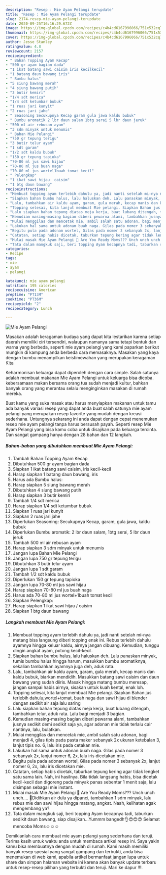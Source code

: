 ```yaml
---
description: "Resep : Mie Ayam Pelangi terupdate"
title: "Resep : Mie Ayam Pelangi terupdate"
slug: 2174-resep-mie-ayam-pelangi-terupdate
date: 2020-09-25T16:16:29.672Z
image: https://img-global.cpcdn.com/recipes/c4b4cd6167996066/751x532cq70/mie-ayam-pelangi-foto-resep-utama.jpg
thumbnail: https://img-global.cpcdn.com/recipes/c4b4cd6167996066/751x532cq70/mie-ayam-pelangi-foto-resep-utama.jpg
cover: https://img-global.cpcdn.com/recipes/c4b4cd6167996066/751x532cq70/mie-ayam-pelangi-foto-resep-utama.jpg
author: Jesse Stanley
ratingvalue: 4.8
reviewcount: 2157
recipeingredient:
- " Bahan Topping Ayam Kecap"
- "500 gr ayam bagian dada"
- "1 ikat batang sawi caisim iris kecilkecil"
- "1 batang daun bawang iris"
- " Bumbu halus"
- "5 siung bawang merah"
- "4 siung bawang putih"
- "3 butir kemiri"
- "1/4 sdt merica"
- "1/4 sdt ketumbar bubuk"
- "1 ruas jari kunyit"
- "2 ruas jari jahe"
- " Seasoning Secukupnya Kecap garam gula jawa kaldu bubuk"
- " Bumbu aromatik 2 lbr daun salam 1btg serai 5 lbr daun jeruk"
- "500 ml air rebusan ayam"
- "3 sdm minyak untuk menumis"
- " Bahan Mie Pelangi"
- "750 gr tepung terigu"
- "3 butir telur ayam"
- "1 sdt garam"
- "1/2 sdt kaldu bubuk"
- "150 gr tepung tapioka"
- "70-80 ml jus sawi hijau"
- "70-80 ml jus buah naga"
- "70-80 ml jus wortel1buah tomat kecil"
- " Pelengkap"
- "1 ikat sawi hijau  caisim"
- "1 btg daun bawang"
recipeinstructions:
- "Membuat topping ayam terlebih dahulu ya, jadi nanti setelah mi-nya matang bisa langsung diberi topping enak ini. Rebus terlebih dahulu ayamnya hingga keluar kaldu, airnya jangan dibuang. Kemudian, tunggu dingin angkat ayam, potong kecil-kecil."
- "Siapkan bahan bumbu halus, lalu haluskan deh. Lalu panaskan minyak, tumis bumbu halus hingga harum, masukkan bumbu aromatiknya, sekalian tambahkan ayamnya juga deh, aduk rata."
- "Lalu, tambahkan air kaldu ayam, garam, gula merah, kecap manis dan kaldu bubuk, biarkan mendidih. Masukkan batang sawi caisim dan daun bawang yang sudah diiris. Masak hingga matang bumbu meresap, jangan sampai habis airnya, sisakan untuk kuah kental, enak loh."
- "Topping selesai, kita lanjut membuat Mie pelangi. Siapkan Bahan jus terlebih dahulu,wortel+tomat, buah naga dan sawi hijau di blender dengan sedikit air saja lalu saring"
- "Lalu siapkan bahan tepung diatas meja kerja, buat lubang ditengah, tambahkan telur, aduk rata. Lalu bagi menjadi 3 bagian."
- "Kemudian masing-masing bagian diberi pewarna alami, tambahkan jusnya sedikit demi sedikit saja ya, agar adonan mie tidak terlalu cair nantinya, lalu, bulatkan."
- "Mulai menggilas dan mencetak mie, ambil salah satu adonan, bagi menjadi 4, gilas tipis pada pasta maker sebanyak 2x ukuran ketebalan 3, lanjut tipis no. 6, lalu iris pada cetakan mie."
- "Lakukan hal sama untuk adonan buah naga. Gilas pada nomer 3 sebanyak 2x, lanjut nomer 6, 2x, lalu iris dicetakan mie."
- "Begitu pula pada adonan wortel, Gilas pada nomer 3 sebanyak 2x, lanjut nomer 6, 2x, lalu iris dicetakan mie."
- "Catatan, setiap habis dicetak, taburkan tepung kering agar tidak lengket satu sama lain. Nah, ini hasilnya. Bila tidak langsung habis, bisa dicetak kecil-kecil dan digoreng pada minyak panas sebentar 1 menit saja, lalu disimpan sebagai mie instant."
- "Mulai masak Mie Ayam Pelangi 🥰 Are You Ready Moms??? Unch unch unch.... 💃Didihkan air dulu ya dipanci, tambahkan 1 sdm minyak, lalu rebus mie dan sawi hijau hingga matang, angkat. Naah, kelihatan agak mengembang ya?"
- "Tata dalam mangkuk saji, beri topping Ayam kecapnya tadi, taburkan sedikit daun bawang, siap disajikan...Yummm bangedh👌😍😍😍 Selamat mencoba Moms☺️☺️☺️"
categories:
- Recipe
tags:
- mie
- ayam
- pelangi

katakunci: mie ayam pelangi 
nutrition: 195 calories
recipecuisine: American
preptime: "PT13M"
cooktime: "PT36M"
recipeyield: "2"
recipecategory: Lunch

---
```



![Mie Ayam Pelangi](https://img-global.cpcdn.com/recipes/c4b4cd6167996066/751x532cq70/mie-ayam-pelangi-foto-resep-utama.jpg)

Masakan adalah keragaman budaya yang dapat kita lestarikan karena setiap daerah memiliki ciri tersendiri, walaupun namanya sama tetapi bentuk dan warna yang berbeda, seperti mie ayam pelangi yang kami paparkan berikut mungkin di kampung anda berbeda cara memasaknya. Masakan yang kaya dengan bumbu menampilkan keistimewahan yang merupakan keragaman Kita

Keharmonisan keluarga dapat diperoleh dengan cara simple. Salah satunya adalah membuat makanan Mie Ayam Pelangi untuk keluarga bisa dicoba. kebersamaan makan bersama orang tua sudah menjadi kultur, bahkan banyak orang yang merantau selalu menginginkan masakan di rumah mereka.



Buat kamu yang suka masak atau harus menyiapkan makanan untuk tamu ada banyak variasi resep yang dapat anda buat salah satunya mie ayam pelangi yang merupakan resep favorite yang mudah dengan kreasi sederhana. Untungnya sekarang ini anda dapat dengan cepat menemukan resep mie ayam pelangi tanpa harus bersusah payah.
Seperti resep Mie Ayam Pelangi yang bisa kamu coba untuk disajikan pada keluarga tercinta. Dan sangat gampang hanya dengan 28 bahan dan 12 langkah.


<!--inarticleads1-->

##### Bahan-bahan yang dibutuhkan membuat Mie Ayam Pelangi:

1. Tambah  Bahan Topping Ayam Kecap
1. Dibutuhkan 500 gr ayam bagian dada
1. Siapkan 1 ikat batang sawi caisim, iris kecil-kecil
1. Harap siapkan 1 batang daun bawang, iris
1. Harus ada  Bumbu halus:
1. Harap siapkan 5 siung bawang merah
1. Dibutuhkan 4 siung bawang putih
1. Harap siapkan 3 butir kemiri
1. Tambah 1/4 sdt merica
1. Harap siapkan 1/4 sdt ketumbar bubuk
1. Siapkan 1 ruas jari kunyit
1. Siapkan 2 ruas jari jahe
1. Diperlukan  Seasoning: Secukupnya Kecap, garam, gula jawa, kaldu bubuk
1. Diperlukan  Bumbu aromatik: 2 lbr daun salam, 1btg serai, 5 lbr daun jeruk
1. Tambah 500 ml air rebusan ayam
1. Harap siapkan 3 sdm minyak untuk menumis
1. Jangan lupa  Bahan Mie Pelangi
1. Jangan lupa 750 gr tepung terigu
1. Dibutuhkan 3 butir telur ayam
1. Jangan lupa 1 sdt garam
1. Tambah 1/2 sdt kaldu bubuk
1. Diperlukan 150 gr tepung tapioka
1. Jangan lupa 70-80 ml jus sawi hijau
1. Harap siapkan 70-80 ml jus buah naga
1. Harus ada 70-80 ml jus wortel+1buah tomat kecil
1. Siapkan  Pelengkap:
1. Harap siapkan 1 ikat sawi hijau / caisim
1. Siapkan 1 btg daun bawang




<!--inarticleads2-->

##### Langkah membuat  Mie Ayam Pelangi:

1. Membuat topping ayam terlebih dahulu ya, jadi nanti setelah mi-nya matang bisa langsung diberi topping enak ini. Rebus terlebih dahulu ayamnya hingga keluar kaldu, airnya jangan dibuang. Kemudian, tunggu dingin angkat ayam, potong kecil-kecil.
1. Siapkan bahan bumbu halus, lalu haluskan deh. Lalu panaskan minyak, tumis bumbu halus hingga harum, masukkan bumbu aromatiknya, sekalian tambahkan ayamnya juga deh, aduk rata.
1. Lalu, tambahkan air kaldu ayam, garam, gula merah, kecap manis dan kaldu bubuk, biarkan mendidih. Masukkan batang sawi caisim dan daun bawang yang sudah diiris. Masak hingga matang bumbu meresap, jangan sampai habis airnya, sisakan untuk kuah kental, enak loh.
1. Topping selesai, kita lanjut membuat Mie pelangi. Siapkan Bahan jus terlebih dahulu,wortel+tomat, buah naga dan sawi hijau di blender dengan sedikit air saja lalu saring
1. Lalu siapkan bahan tepung diatas meja kerja, buat lubang ditengah, tambahkan telur, aduk rata. Lalu bagi menjadi 3 bagian.
1. Kemudian masing-masing bagian diberi pewarna alami, tambahkan jusnya sedikit demi sedikit saja ya, agar adonan mie tidak terlalu cair nantinya, lalu, bulatkan.
1. Mulai menggilas dan mencetak mie, ambil salah satu adonan, bagi menjadi 4, gilas tipis pada pasta maker sebanyak 2x ukuran ketebalan 3, lanjut tipis no. 6, lalu iris pada cetakan mie.
1. Lakukan hal sama untuk adonan buah naga. Gilas pada nomer 3 sebanyak 2x, lanjut nomer 6, 2x, lalu iris dicetakan mie.
1. Begitu pula pada adonan wortel, Gilas pada nomer 3 sebanyak 2x, lanjut nomer 6, 2x, lalu iris dicetakan mie.
1. Catatan, setiap habis dicetak, taburkan tepung kering agar tidak lengket satu sama lain. Nah, ini hasilnya. Bila tidak langsung habis, bisa dicetak kecil-kecil dan digoreng pada minyak panas sebentar 1 menit saja, lalu disimpan sebagai mie instant.
1. Mulai masak Mie Ayam Pelangi 🥰 Are You Ready Moms??? Unch unch unch.... 💃Didihkan air dulu ya dipanci, tambahkan 1 sdm minyak, lalu rebus mie dan sawi hijau hingga matang, angkat. Naah, kelihatan agak mengembang ya?
1. Tata dalam mangkuk saji, beri topping Ayam kecapnya tadi, taburkan sedikit daun bawang, siap disajikan...Yummm bangedh👌😍😍😍 Selamat mencoba Moms☺️☺️☺️




Demikianlah cara membuat mie ayam pelangi yang sederhana dan teruji. Terima kasih untuk waktu anda untuk membaca artikel resep ini. Saya yakin kamu bisa membuatnya dengan mudah di rumah. Kami masih memiliki banyak resep spesial yang sangat gampang dan terbukti, anda bisa menemukan di web kami, apabila artikel bermanfaat jangan lupa untuk share dan simpan halaman website ini karena akan banyak update terbaru untuk resep-resep pilihan yang terbukti dan teruji. Mari ke dapur !!!. 
